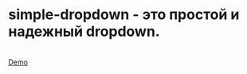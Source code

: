 <h1>simple-dropdown - это простой и надежный dropdown.</h1>
<br>
<a href="http://testcodeigor.esy.es/simple-dropdown/demo.html">Demo</a>
